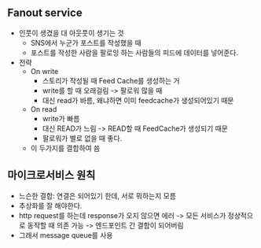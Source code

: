 ## Fanout service
- 인풋이 생겼을 대 아웃풋이 생기는 것
    - SNS에서 누군가 포스트를 작성했을 때
    - 포스트를 작성한 사람을 팔로잉 하는 사람들의 피드에 데이터를 넣어준다.
- 전략
    - On write
        - 스토리가 작성될 때 Feed Cache를 생성하는 거
        - write를 할 때 오래걸림 -> 팔로워 많을 때
        - 대신 read가 바름, 왜냐하면 이미 feedcache가 생성되어있기 때문
    - On read
        - write가 빠름
        - 대신 READ가 느림 -> READ할 때 FeedCache가 생성되기 때문
        - 팔로워가 별로 없을 때 좋다.
    - 이 두가지를 결합하여 씀
    
## 마이크로서비스 원칙
- 느슨한 결합: 연결은 되어있기 한데, 서로 뭐하는지 모름
- 추상화를 잘 해야한다.
- http request를 하는데 response가 오지 않으면 에러 -> 모든 서비스가 정상적으로 동작할 때 의존 가능 -> 엔드포인트 간 결합이 되어버림
- 그래서 message queue를 사용

